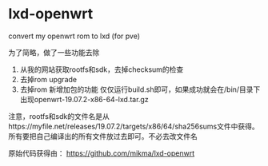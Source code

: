 # lxd-openwrt
convert my openwrt rom to lxd (for pve)

为了简略，做了一些功能去除
1.  从我的网站获取rootfs和sdk，去掉checksum的检查
2.  去掉rom upgrade
3.  去掉rom 新增加包的功能
仅仅运行build.sh即可，如果成功就会在/bin/目录下出现openwrt-19.07.2-x86-64-lxd.tar.gz

注意，rootfs和sdk的文件名是从https://myfile.net/releases/19.07.2/targets/x86/64/sha256sums文件中获得。
所有要把自己编译出的所有文件放过去即可。不必去改文件名

原始代码获得由：
https://github.com/mikma/lxd-openwrt

